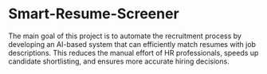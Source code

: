 # Smart-Resume-Screener
The main goal of this project is to automate the recruitment process by developing an AI-based system that can efficiently match resumes with job descriptions. This reduces the manual effort of HR professionals, speeds up candidate shortlisting, and ensures more accurate hiring decisions.
